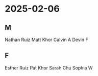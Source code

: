 # 2025-02-06
## M
Nathan Ruiz
Matt Khor
Calvin A
Devin F
## F
Esther Ruiz
Pat Khor
Sarah Chu
Sophia W
